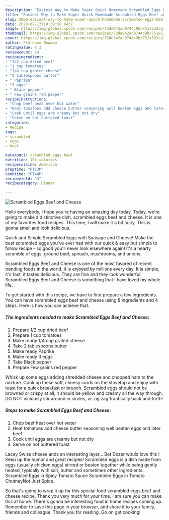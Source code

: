 ```yaml
---
description: "Easiest Way to Make Super Quick Homemade Scrambled Eggs Beef and Cheese"
title: "Easiest Way to Make Super Quick Homemade Scrambled Eggs Beef and Cheese"
slug: 2006-easiest-way-to-make-super-quick-homemade-scrambled-eggs-beef-and-cheese
date: 2020-07-13T10:39:56.643Z
image: https://img-global.cpcdn.com/recipes/73de942ad9744c9b/751x532cq70/scrambled-eggs-beef-and-cheese-recipe-main-photo.jpg
thumbnail: https://img-global.cpcdn.com/recipes/73de942ad9744c9b/751x532cq70/scrambled-eggs-beef-and-cheese-recipe-main-photo.jpg
cover: https://img-global.cpcdn.com/recipes/73de942ad9744c9b/751x532cq70/scrambled-eggs-beef-and-cheese-recipe-main-photo.jpg
author: Florence Newman
ratingvalue: 4.3
reviewcount: 14
recipeingredient:
- "1/2 cup dried beef"
- "1 cup tomatoes"
- "1/4 cup grated cheese"
- "2 tablespoons butter"
- " Paprika"
- "3 eggs"
- " Black pepper"
- " Few grains red pepper"
recipeinstructions:
- "Chop beef heat over hot water"
- "Heat tomatoes add cheese butter seasoning well beaten eggs and later beef"
- "Cook until eggs are creamy but not dry"
- "Serve on hot buttered toast"
categories:
- Recipe
tags:
- scrambled
- eggs
- beef

katakunci: scrambled eggs beef 
nutrition: 193 calories
recipecuisine: American
preptime: "PT13M"
cooktime: "PT44M"
recipeyield: "3"
recipecategory: Dinner

---
```



![Scrambled Eggs Beef and Cheese](https://img-global.cpcdn.com/recipes/73de942ad9744c9b/751x532cq70/scrambled-eggs-beef-and-cheese-recipe-main-photo.jpg)

Hello everybody, I hope you're having an amazing day today. Today, we're going to make a distinctive dish, scrambled eggs beef and cheese. It is one of my favorites food recipes. This time, I will make it a bit tasty. This is gonna smell and look delicious.

Quick and Simple Scrambled Eggs with Sausage and Cheese! Make the best scrambled eggs you&#39;ve ever had with our quick &amp; easy but simple to follow recipe - so good you&#39;ll never look elsewhere again! It&#39;s a hearty scramble of eggs, ground beef, spinach, mushrooms, and onions.

Scrambled Eggs Beef and Cheese is one of the most favored of recent trending foods in the world. It is enjoyed by millions every day. It is simple, it's fast, it tastes delicious. They are fine and they look wonderful. Scrambled Eggs Beef and Cheese is something that I have loved my whole life.


To get started with this recipe, we have to first prepare a few ingredients. You can have scrambled eggs beef and cheese using 8 ingredients and 4 steps. Here is how you can achieve that.

<!--inarticleads1-->

##### The ingredients needed to make Scrambled Eggs Beef and Cheese:

1. Prepare 1/2 cup dried beef
1. Prepare 1 cup tomatoes
1. Make ready 1/4 cup grated cheese
1. Take 2 tablespoons butter
1. Make ready  Paprika
1. Make ready 3 eggs
1. Take  Black pepper
1. Prepare  Few grains red pepper


Whisk up some eggs adding shredded cheese and chopped ham to the mixture. Cook up these soft, cheesy curds on the stovetop and enjoy with toast for a quick breakfast or brunch. Scrambled eggs should not be browned or crispy at all, it should be yellow and creamy all the way through. DO NOT viciously stir around in circles, or zig zag frantically back and forth! 

<!--inarticleads2-->

##### Steps to make Scrambled Eggs Beef and Cheese:

1. Chop beef heat over hot water
1. Heat tomatoes add cheese butter seasoning well beaten eggs and later beef
1. Cook until eggs are creamy but not dry
1. Serve on hot buttered toast


Lacey Swiss cheese ands an interesting layer… Bet Dozer would love this ! Keep up the humor and great recipes! Scrambled eggs is a dish made from eggs (usually chicken eggs) stirred or beaten together while being gently heated, typically with salt, butter and sometimes other ingredients. Scrambled Eggs in Spicy Tomato Sauce Scrambled Eggs in Tomato ChutneyNot Just Spice. 

So that's going to wrap it up for this special food scrambled eggs beef and cheese recipe. Thank you very much for your time. I am sure you can make this at home. There's gonna be interesting food in home recipes coming up. Remember to save this page in your browser, and share it to your family, friends and colleague. Thank you for reading. Go on get cooking!
